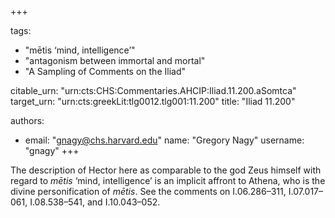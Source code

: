 +++

tags:
- "mētis ‘mind, intelligence’"
- "antagonism between immortal and mortal"
- "A Sampling of Comments on the Iliad"

citable_urn: "urn:cts:CHS:Commentaries.AHCIP:Iliad.11.200.aSomtca"
target_urn: "urn:cts:greekLit:tlg0012.tlg001:11.200"
title: "Iliad 11.200"

authors:
- email: "gnagy@chs.harvard.edu"
  name: "Gregory Nagy"
  username: "gnagy"
+++

<p>The description of Hector here as comparable to the god Zeus himself with regard to <em>mētis</em> ‘mind, intelligence’ is an implicit affront to Athena, who is the divine personification of <em>mētis</em>. See the comments on I.06.286–311, I.07.017–061, I.08.538–541, and I.10.043–052.  </p>